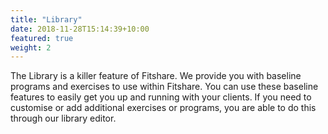 ```yaml
---
title: "Library"
date: 2018-11-28T15:14:39+10:00
featured: true
weight: 2
---
```


The Library is a killer feature of Fitshare. We provide you with baseline programs and exercises to use within Fitshare.
You can use these baseline features to easily get you up and running with your clients. If you need to customise or add 
additional exercises or programs, you are able to do this through our library editor.